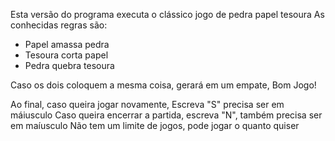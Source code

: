 Esta versão do programa executa o clássico jogo de pedra papel tesoura
As conhecidas regras são:
- Papel amassa pedra
- Tesoura corta papel
- Pedra quebra tesoura

Caso os dois coloquem a mesma coisa, gerará em um empate, Bom Jogo! 

Ao final, caso queira jogar novamente, Escreva "S" precisa ser em máiusculo
Caso queira encerrar a partida, escreva "N", também precisa ser em maíusculo
Não tem um limite de jogos, pode jogar o quanto quiser
